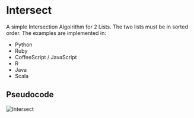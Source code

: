 # Intersect

A simple Intersection Algoirithm for 2 Lists. The two lists must be in sorted order.
The examples are implemented in:

- Python
- Ruby
- CoffeeScript / JavaScript
- R
- Java
- Scala

## Pseudocode

![Intersect](http://nlp.stanford.edu/IR-book/html/htmledition/img57.png)